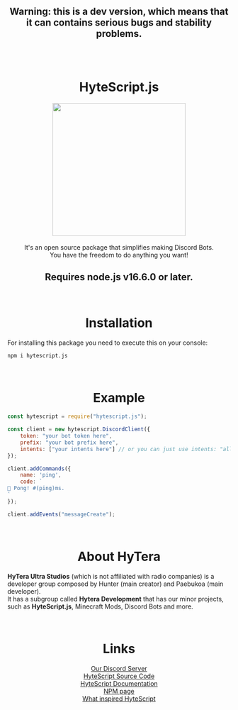 <div align="center">
<h2>Warning: this is a dev version, which means that it can contains serious bugs and stability problems.</h2><br><br>

<h1><b>HyteScript.js</b></h1>

<img src="https://cdn.discordapp.com/attachments/903833951595036672/952355008156958750/HyteScript-nobg.png" width="300" height="300">
</div>
<br>

<div align="center">
It's an open source package that simplifies making Discord Bots.<br>
You have the freedom to do anything you want!
<br>

## Requires node.js v16.6.0 or later.
</div>

<br>
<h1 align="center">Installation</h1>

For installing this package you need to execute this on your console:

```bash
npm i hytescript.js
```

<br>
<h1 align="center">Example</h1>

```js
const hytescript = require("hytescript.js");

const client = new hytescript.DiscordClient({
    token: "your bot token here",
    prefix: "your bot prefix here",
    intents: ["your intents here"] // or you can just use intents: "all" (not recommended).
});

client.addCommands({
    name: 'ping',
    code: `
🏓 Pong! #(ping)ms.    
`
});

client.addEvents("messageCreate");
```

<br>
<h1 align="center">About HyTera</h1>

**HyTera Ultra Studios** (which is not affiliated with radio companies) is a developer group composed by Hunter (main creator) and Paebukoa (main developer).<br>
It has a subgroup called **Hytera Development** that has our minor projects, such as **HyteScript.js**, Minecraft Mods, Discord Bots and more.

<br>
<h1 align="center">Links</h1>
<div align="center">

[Our Discord Server](https://discord.gg/wx9kMjgcur)<br>
[HyteScript Source Code](https://github.com/paebukoa/HyteScript.js)<br>
[HyteScript Documentation](https://docs.hytescript.ga)<br>
[NPM page](https://www.npmjs.com/package/hytescript.js)<br>
[What inspired HyteScript](https://www.npmjs.com/package/aoi.js)

</div>